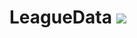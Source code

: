 # LeagueData <img src="https://www.google.com/url?sa=i&url=https%3A%2F%2Fwww.reddit.com%2Fr%2FLeagueofLegendsBrasil%2F&psig=AOvVaw1MQ_EwERFg7XSWUIqX5Mk0&ust=1723926984231000&source=images&cd=vfe&opi=89978449&ved=0CBQQjRxqFwoTCLjGndGu-ocDFQAAAAAdAAAAABA5" />
